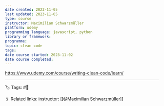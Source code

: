 ```yaml
---
date created: 2023-11-05
last updated: 2023-11-05
type: course
instructor: Maximilian Schwarzmüller
platform: udemy
programming language: javascript, python
library or framework: 
programme:
topic: clean code
tags: 
date course started: 2023-11-02
date course completed:
---
```


https://www.udemy.com/course/writing-clean-code/learn/


---
🏷 Tags: #🌱

🖇 Related links:
instructor: [[@Maximilian Schwarzmüller]]
